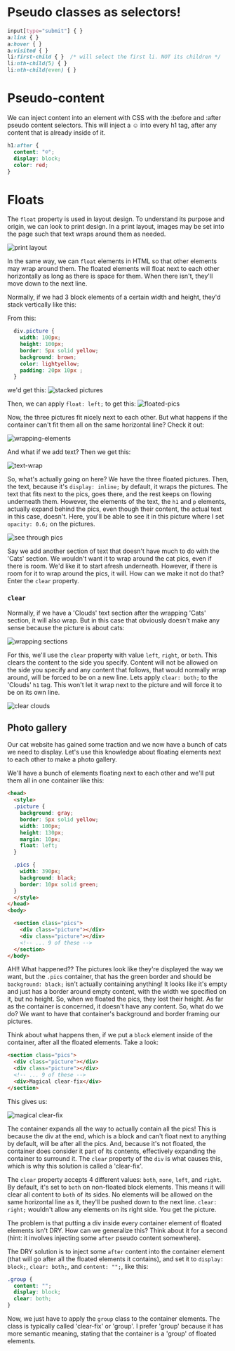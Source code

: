 # Pseudo classes as selectors!

```css
input[type="submit"] { }
a:link { }
a:hover { }
a:visited { }
li:first-child { }  /* will select the first li. NOT its children */
li:nth-child(5) { }
li:nth-child(even) { }
```

# Pseudo-content

We can inject content into an element with CSS with the :before and :after
pseudo content selectors. This will inject a ☺ into every h1 tag, after any
content that is already inside of it.

```css
h1:after {
  content: "☺";
  display: block;
  color: red;
}
```


# Floats

The `float` property is used in layout design. To understand its purpose and
origin, we can look to print design. In a print layout, images may be set
into the page such that text wraps around them as needed.

![print layout](./print-layout.png)


In the same way, we can `float` elements in HTML so that other elements may
wrap around them. The floated elements will float next to each other
horizontally as long as there is space for them. When there isn't, they'll
move down to the next line.

Normally, if we had 3 block elements of a certain width and height, they'd stack
vertically like this:

From this:
```css
  div.picture {
    width: 100px;
    height: 100px;
    border: 5px solid yellow;
    background: brown;
    color: lightyellow;
    padding: 20px 10px ;
  }
```
we'd get this: ![stacked pictures](./stacked-pics.png)


Then, we can apply `float: left;` to get this: ![floated-pics](./floated-pics.png)

Now, the three pictures fit nicely next to each other. But what happens if the container can't fit them all on the same horizontal line? Check it out:

![wrapping-elements](./wrapping-pics.png)

And what if we add text? Then we get this:

![text-wrap](./text-wrap.png)

So, what's actually going on here? We have the three floated pictures. Then, the text, because it's `display: inline;` by default, it wraps the pictures. The text that fits next to the pics, goes there, and the rest keeps on flowing underneath them. However, the elements of the text, the `h1` and `p`
elements, actually expand behind the pics, even though their content, the actual text in this case, doesn't. Here, you'll be able to see it in this picture where I set `opacity: 0.6;` on the pictures.

![see through pics](./see-through-pics.png)

Say we add another section of text that doesn't have much to do with the 'Cats' section. We wouldn't want it to wrap around the cat pics, even if there is room. We'd like it to start afresh underneath. However, if there is room for it to wrap around the pics, it will. How can we make it not do that? Enter the `clear` property.

### `clear`

Normally, if we have a 'Clouds' text section after the wrapping 'Cats' section,
it will also wrap. But in this case that obviously doesn't make any sense
because the picture is about cats:

![wrapping sections](./wrapping-sections.png)

For this, we'll use the `clear` property with value `left`, `right`, or `both`.
This clears the content to the side you specify. Content will not be allowed on
the side you specify and any content that follows, that would normally wrap
around, will be forced to be on a new line. Lets apply `clear: both;` to the
'Clouds' `h1` tag. This won't let it wrap next to the picture and will force it
to be on its own line.

![clear clouds](./clear-clouds.png)

## Photo gallery

Our cat website has gained some traction and we now have a bunch of cats we
need to display. Let's use this knowledge about floating elements next to each other to make a photo gallery.

We'll have a bunch of elements floating next to each other and we'll put them
all in one container like this:

```html
<head>
  <style>
  .picture {
    background: gray;
    border: 5px solid yellow;
    width: 100px;
    height: 130px;
    margin: 10px;
    float: left;
  }

  .pics {
    width: 390px;
    background: black;
    border: 10px solid green;
  }
  </style>
</head>
<body>

  <section class="pics">
    <div class="picture"></div>
    <div class="picture"></div>
    <!-- ... 9 of these -->
  </section>
</body>
```

AH!! What happened?? The pictures look like they're displayed the way we want,
but the `.pics` container, that has the green border and should be
`background: black;` isn't actually containing anything! It looks like it's
empty and just has a border around empty content, with the width we specified
on it, but no height. So, when we floated the pics, they lost their height. As
far as the container is concerned, it doesn't have any content. So, what do
we do? We want to have that container's background and border framing our
pictures.

Think about what happens then, if we put a `block` element inside of the container, after all the floated elements. Take a look:

```html
<section class="pics">
  <div class="picture"></div>
  <div class="picture"></div>
  <!-- ... 9 of these -->
  <div>Magical clear-fix</div>
</section>
```

This gives us:

![magical clear-fix](./magical-clear-fix.png)

The container expands all the way to actually contain all the pics! This is because the div at the end, which is a block and can't float next to anything by default, will be after all the pics. And, because it's not floated, the container does consider it part of its contents, effectively expanding the container to surround it. The `clear` property of the `div` is what causes this, which is why this solution is called a 'clear-fix'.

The `clear` property accepts 4 different values: `both`, `none`, `left`, and `right`. By default, it's set to `both` on non-floated block elements. This means it will clear all content to `both` of its sides. No elements will be allowed on the same horizontal line as it, they'll be pushed down to the next line. `clear: right;` wouldn't allow any elements on its right side. You get the picture.

The problem is that putting a div inside every container element of floated elements isn't DRY. How can we generalize this? Think about it for a second (hint: it involves injecting some `after` pseudo content somewhere).

The DRY solution is to inject some `after` content into the container element (that will go after all the floated elements it contains), and set it to `display: block;`, `clear: both;`, and `content: "";`, like this:

```css
.group {
  content: "";
  display: block;
  clear: both;
}
```

Now, we just have to apply the `group` class to the container elements. The class is typically called 'clear-fix' or 'group'. I prefer 'group' because it has more semantic meaning, stating that the container is a 'group' of floated elements.







